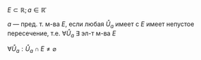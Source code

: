 $E\subset \mathbb{R}; a\in \mathbb{\bar{R}}$

$a$ — пред. т. м-ва $E$, если любая $\mathring{U}_{a}$ имеет с $E$ имеет непустое пересечение, т.е. $\forall \mathring{U}_{a}\ \exists$ эл-т м-ва $E$

$\forall \mathring{U}_{a}: \mathring{U}_{a}\cap E\ne \varnothing$
